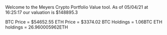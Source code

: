 Welcome to the Meyers Crypto Portfolio Value tool. 
As of 05/04/21 at 16:25:17 our valuation is $148895.3 

BTC Price = $54652.55
 ETH Price = $3374.02
BTC Holdings = 1.06BTC
 ETH holdings = 26.960005962ETH 

